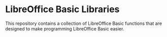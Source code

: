 # LibreOffice Basic Libraries
This repository contains a collection of LibreOffice Basic functions that are designed to make programming LibreOffice Basic easier.
